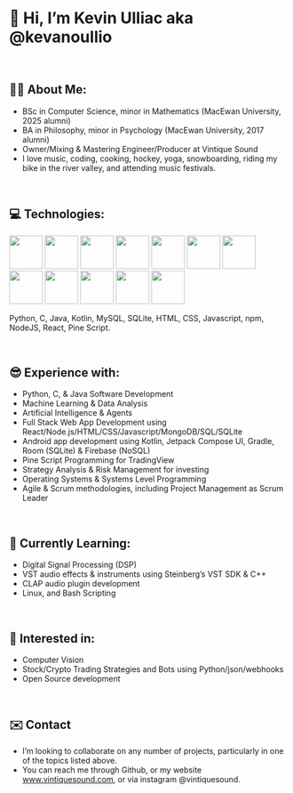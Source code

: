<h1>👋 Hi, I’m Kevin Ulliac aka @kevanoullio </h1>

<br>

## 🙋‍♂️ About Me:
- BSc in Computer Science, minor in Mathematics (MacEwan University, 2025 alumni)
- BA in Philosophy, minor in Psychology (MacEwan University, 2017 alumni)
- Owner/Mixing & Mastering Engineer/Producer at Vintique Sound
- I love music, coding, cooking, hockey, yoga, snowboarding, riding my bike in the river valley, and attending music festivals.

<br>

## 💻 Technologies:
<span>
<img width=60px height=auto src="https://cdn.jsdelivr.net/gh/devicons/devicon/icons/python/python-original.svg" />
<img width=60px height=auto src="https://cdn.jsdelivr.net/gh/devicons/devicon/icons/c/c-original.svg" />
<img width=60px height=auto src="https://cdn.jsdelivr.net/gh/devicons/devicon/icons/java/java-original.svg" />
<img width=60px height=auto src="https://cdn.jsdelivr.net/gh/devicons/devicon/icons/kotlin/kotlin-original.svg" />
<img width=60px height=auto src="https://cdn.jsdelivr.net/gh/devicons/devicon/icons/mysql/mysql-original-wordmark.svg" />
<img width=60px height=auto src="https://cdn.jsdelivr.net/gh/devicons/devicon/icons/sqlite/sqlite-original-wordmark.svg" />
<img width=60px height=auto src="https://cdn.jsdelivr.net/gh/devicons/devicon/icons/html5/html5-original.svg" />
<img width=60px height=auto src="https://cdn.jsdelivr.net/gh/devicons/devicon/icons/css3/css3-original.svg" />
<img width=60px height=auto src="https://cdn.jsdelivr.net/gh/devicons/devicon/icons/javascript/javascript-original.svg" />
<img width=60px height=auto src="https://cdn.jsdelivr.net/gh/devicons/devicon@latest/icons/npm/npm-original-wordmark.svg" />
<img width=60px height=auto src="https://cdn.jsdelivr.net/gh/devicons/devicon@latest/icons/nodejs/nodejs-original-wordmark.svg" />
<img width=60px height=auto src="https://cdn.jsdelivr.net/gh/devicons/devicon@latest/icons/react/react-original-wordmark.svg" />          
</span>

Python, C, Java, Kotlin, MySQL, SQLite, HTML, CSS, Javascript, npm, NodeJS, React, Pine Script.

<br>

## 😎 Experience with:
- Python, C, & Java Software Development
- Machine Learning & Data Analysis
- Artificial Intelligence & Agents
- Full Stack Web App Development using React/Node.js/HTML/CSS/Javascript/MongoDB/SQL/SQLite
- Android app development using Kotlin, Jetpack Compose UI, Gradle, Room (SQLite) & Firebase (NoSQL) 
- Pine Script Programming for TradingView
- Strategy Analysis & Risk Management for investing
- Operating Systems & Systems Level Programming
- Agile & Scrum methodologies, including Project Management as Scrum Leader

<br>

## 🌱 Currently Learning:
- Digital Signal Processing (DSP)
- VST audio effects & instruments using Steinberg’s VST SDK & C++
- CLAP audio plugin development
- Linux, and Bash Scripting

<br>

## 👀 Interested in:
- Computer Vision
- Stock/Crypto Trading Strategies and Bots using Python/json/webhooks
- Open Source development

<br>

## ✉️ Contact
- I’m looking to collaborate on any number of projects, particularly in one of the topics listed above.
- You can reach me through Github, or my website www.vintiquesound.com, or via instagram @vintiquesound.



<!---
kevanoullio/kevanoullio is a ✨ special ✨ repository because its `README.md` (this file) appears on your GitHub profile.
You can click the Preview link to take a look at your changes.
--->
